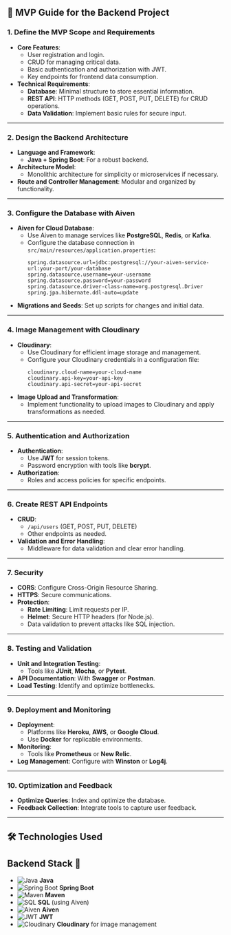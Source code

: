 ## 🚀 **MVP Guide for the Backend Project**

### 1. **Define the MVP Scope and Requirements**
- **Core Features**:
  - User registration and login.
  - CRUD for managing critical data.
  - Basic authentication and authorization with JWT.
  - Key endpoints for frontend data consumption.
- **Technical Requirements**:
  - **Database**: Minimal structure to store essential information.
  - **REST API**: HTTP methods (GET, POST, PUT, DELETE) for CRUD operations.
  - **Data Validation**: Implement basic rules for secure input.

---

### 2. **Design the Backend Architecture**
- **Language and Framework**:
  - **Java + Spring Boot**: For a robust backend.
- **Architecture Model**:
  - Monolithic architecture for simplicity or microservices if necessary.
- **Route and Controller Management**: Modular and organized by functionality.

---

### 3. **Configure the Database with Aiven**
- **Aiven for Cloud Database**:
  - Use Aiven to manage services like **PostgreSQL**, **Redis**, or **Kafka**.
  - Configure the database connection in `src/main/resources/application.properties`:
    ```properties
    spring.datasource.url=jdbc:postgresql://your-aiven-service-url:your-port/your-database
    spring.datasource.username=your-username
    spring.datasource.password=your-password
    spring.datasource.driver-class-name=org.postgresql.Driver
    spring.jpa.hibernate.ddl-auto=update
    ```
- **Migrations and Seeds**: Set up scripts for changes and initial data.

---

### 4. **Image Management with Cloudinary**
- **Cloudinary**:
  - Use Cloudinary for efficient image storage and management.
  - Configure your Cloudinary credentials in a configuration file:
    ```properties
    cloudinary.cloud-name=your-cloud-name
    cloudinary.api-key=your-api-key
    cloudinary.api-secret=your-api-secret
    ```
- **Image Upload and Transformation**:
  - Implement functionality to upload images to Cloudinary and apply transformations as needed.

---

### 5. **Authentication and Authorization**
- **Authentication**:
  - Use **JWT** for session tokens.
  - Password encryption with tools like **bcrypt**.
- **Authorization**:
  - Roles and access policies for specific endpoints.

---

### 6. **Create REST API Endpoints**
- **CRUD**:
  - `/api/users` (GET, POST, PUT, DELETE)
  - Other endpoints as needed.
- **Validation and Error Handling**:
  - Middleware for data validation and clear error handling.

---

### 7. **Security**
- **CORS**: Configure Cross-Origin Resource Sharing.
- **HTTPS**: Secure communications.
- **Protection**:
  - **Rate Limiting**: Limit requests per IP.
  - **Helmet**: Secure HTTP headers (for Node.js).
  - Data validation to prevent attacks like SQL injection.

---

### 8. **Testing and Validation**
- **Unit and Integration Testing**:
  - Tools like **JUnit**, **Mocha**, or **Pytest**.
- **API Documentation**: With **Swagger** or **Postman**.
- **Load Testing**: Identify and optimize bottlenecks.

---

### 9. **Deployment and Monitoring**
- **Deployment**:
  - Platforms like **Heroku**, **AWS**, or **Google Cloud**.
  - Use **Docker** for replicable environments.
- **Monitoring**:
  - Tools like **Prometheus** or **New Relic**.
- **Log Management**: Configure with **Winston** or **Log4j**.

---

### 10. **Optimization and Feedback**
- **Optimize Queries**: Index and optimize the database.
- **Feedback Collection**: Integrate tools to capture user feedback.

---

## 🛠 **Technologies Used**

## Backend Stack 🚀

- ![Java](https://img.icons8.com/color/48/000000/java-coffee-cup-logo--v1.png) **Java**
- ![Spring Boot](https://img.icons8.com/color/48/000000/spring-logo.png) **Spring Boot**
- ![Maven](https://img.icons8.com/color/48/000000/apache-maven.png) **Maven**
- ![SQL](https://img.icons8.com/ios-filled/50/000000/database.png) **SQL** (using Aiven)
- ![Aiven](https://aiven.io/_next/static/media/logo.aee7ea12.svg) **Aiven**
- ![JWT](https://img.icons8.com/color/48/000000/json-web-token.png) **JWT**
- ![Cloudinary](https://res.cloudinary.com/demo/image/upload/q_auto,f_auto,fl_lossy,dpr_2.0,w_48/cloudinary_icon.png) **Cloudinary** for image management





